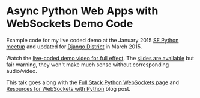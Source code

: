 # Async Python Web Apps with WebSockets Demo Code
Example code for my live coded demo at the January 2015
[SF Python meetup](http://www.meetup.com/sfpython/events/219577721/) 
and updated for
[Django District](http://www.meetup.com/django-district/events/220439364/) 
in March 2015.

Watch the [live-coded demo video for full effect](https://www.youtube.com/watch?v=L5YQbNrFfyw). The [slides are available](http://www.mattmakai.com/presentations/2015-sfpython-websockets.html)
but fair warning, they won't make much sense without corresponding audio/video.

This talk goes along with the 
[Full Stack Python WebSockets page](http://www.fullstackpython.com/websockets.html)
and
[Resources for WebSockets with Python](http://www.mattmakai.com/websockets-python-resources.html) 
blog post.
